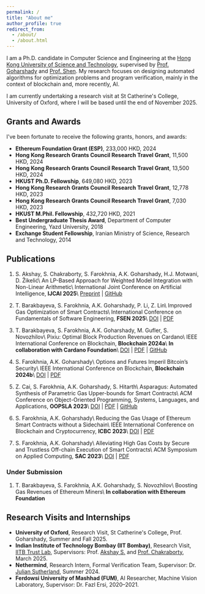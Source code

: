 ```yaml
---
permalink: /
title: "About me"
author_profile: true
redirect_from: 
  - /about/
  - /about.html
---
```


I am a Ph.D. candidate in Computer Science and Engineering at the [Hong Kong University of Science and Technology](https://www.ust.hk/), supervised by [Prof. Goharshady](https://amir.goharshady.com/home) and [Prof. Shen](https://shenjiasi.com/). My research focuses on designing automated algorithms for optimization problems and program verification, mainly in the context of blockchain and, more recently, AI.

I am currently undertaking a research visit at St Catherine's College, University of Oxford, where I will be based until the end of November 2025.

## Grants and Awards
I've been fortunate to receive the following grants, honors, and awards:

- **Ethereum Foundation Grant (ESP)**, 233,000 HKD, 2024
- **Hong Kong Research Grants Council Research Travel Grant**, 11,500 HKD, 2024
- **Hong Kong Research Grants Council Research Travel Grant**, 13,500 HKD, 2024
- **HKUST Ph.D. Fellowship**, 649,080 HKD, 2023
- **Hong Kong Research Grants Council Research Travel Grant**, 12,778 HKD, 2023
- **Hong Kong Research Grants Council Research Travel Grant**, 7,030 HKD, 2023
- **HKUST M.Phil. Fellowship**, 432,720 HKD, 2021
- **Best Undergraduate Thesis Award**, Department of Computer Engineering, Yazd University, 2018
- **Exchange Student Fellowship**, Iranian Ministry of Science, Research and Technology, 2014

## Publications
1. S. Akshay, S. Chakraborty, S. Farokhnia, A.K. Goharshady, H.J. Motwani, D. Žikelić\\
An LP-Based Approach for Weighted Model Integration with Non-Linear Arithmetic\\
International Joint Conference on Artificial Intelligence, **IJCAI 2025**\\
[Preprint](https://hal.science/hal-05071513/) | [GitHub](https://github.com/destrat18/wmilp)

1. T. Barakbayeva, S. Farokhnia, A.K. Goharshady, P. Li, Z. Lin\\
Improved Gas Optimization of Smart Contracts\\
International Conference on Fundamentals of Software Engineering, **FSEN 2025**\\
[DOI](https://dl.acm.org/doi/10.1007/978-3-031-87054-5_1) | [PDF](https://www.linzhaorun.com/files/super-opt.pdf)

1. T. Barakbayeva, S. Farokhnia, A.K. Goharshady, M. Gufler, S. Novozhilov\\
Pixiu: Optimal Block Production Revenues on Cardano\\
IEEE International Conference on Blockchain, **Blockchain 2024a**\\
**In collaboration with Cardano Foundation**\\
[DOI](https://ieeexplore.ieee.org/document/10664252) | [PDF](https://hal.science/hal-04616639v1/) | [GitHub](https://github.com/destrat18/pixiu)

1. S. Farokhnia, A.K. Goharshady\\
Options and Futures Imperil Bitcoin’s Security\\
IEEE International Conference on Blockchain, **Blockchain 2024b**\\
[DOI](https://ieeexplore.ieee.org/document/10664321) | [PDF](https://hal.science/hal-04616643)

1. Z. Cai, S. Farokhnia, A.K. Goharshady, S. Hitarth\\
Asparagus: Automated Synthesis of Parametric Gas Upper-bounds for Smart Contracts\\
ACM Conference on Object-Oriented Programming, Systems, Languages, and Applications, **OOPSLA 2023**\\
[DOI](https://dl.acm.org/doi/abs/10.1145/3622829) | [PDF](https://hal.science/hal-04194481) | [GitHub](https://github.com/zhuocai/Asparagus)

1. S. Farokhnia, A.K. Goharshady\\
Reducing the Gas Usage of Ethereum Smart Contracts without a Sidechain\\
IEEE International Conference on Blockchain and Cryptocurrency, **ICBC 2023**\\
[DOI](https://ieeexplore.ieee.org/document/10174876) | [PDF](https://hal.science/hal-04266984v1)

1. S. Farokhnia, A.K. Goharshady\\
Alleviating High Gas Costs by Secure and Trustless Off-chain Execution of Smart Contracts\\
ACM Symposium on Applied Computing, **SAC 2023**\\
[DOI](https://dl.acm.org/doi/10.1145/3555776.3577833) | [PDF](https://hal.science/hal-04189765)

### Under Submission
1. T. Barakbayeva, S. Farokhnia, A.K. Goharshady, S. Novozhilov\\
Boosting Gas Revenues of Ethereum Miners\\
**In collaboration with Ethereum Foundation**


## Research Visits and Internships

- **University of Oxford**, Research Visit, St Catherine's College, Prof. Goharshady, Summer and Fall 2025.
- **Indian Institute of Technology Bombay (IIT Bombay)**, Research Visit, [IITB Trust Lab](https://trustlab.iitb.ac.in/), Supervisors: Prof. [Akshay S.](https://www.cse.iitb.ac.in/~akshayss/) and [Prof. Chakraborty](https://www.cse.iitb.ac.in/~supratik/), March 2025.
- **Nethermind**, Research Intern, Formal Verification Team, Supervisor: Dr. [Julian Sutherland](https://www.linkedin.com/in/julian-sutherland-8bb5b0ba), Summer 2024.
- **Ferdowsi University of Mashhad (FUM)**, AI Researcher, Machine Vision Laboratory, Supervisor: Dr. Fazl Ersi, 2020–2021.
